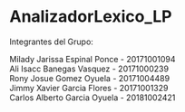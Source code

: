 # AnalizadorLexico_LP


Integrantes del Grupo:


Milady Jarissa Espinal Ponce - 20171001094  
Ali Isacc Banegas Vasquez - 20171000239    
Rony Josue Gomez Oyuela  - 20171004489  
Jimmy Xavier Garcia Flores - 20171001329  
Carlos Alberto Garcia Oyuela - 20181002421


